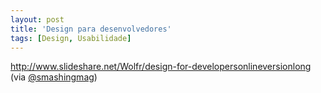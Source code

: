 ```yaml
---
layout: post
title: 'Design para desenvolvedores'
tags: [Design, Usabilidade]
---
```


<http://www.slideshare.net/Wolfr/design-for-developersonlineversionlong><br>
(via [@smashingmag](https://twitter.com/smashingmag/status/141456415586910208))
